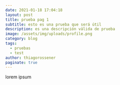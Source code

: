 ```yaml
---
date: 2021-01-18 17:04:18
layout: post
title: prueba pag 1
subtitle: esto es una prueba que será útil
description: es una descripción válida de prueba
image: /assets/img/uploads/profile.png
category: blog
tags:
  - pruebas
  - test
author: thiagorossener
paginate: true
---
```

lorem ipsum